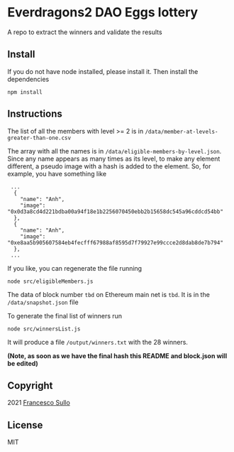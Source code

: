# Everdragons2 DAO Eggs lottery
A repo to extract the winners and validate the results

## Install

If you do not have node installed, please install it. Then install the dependencies

```
npm install
```

## Instructions

The list of all the members with level >= 2 is in `/data/member-at-levels-greater-than-one.csv`

The array with all the names is in `/data/eligible-members-by-level.json`. Since any name appears as many times as its level, to make any element different, a pseudo image with a hash is added to the element. So, for example, you have something like
``` 
 ...
  {
    "name": "Anh",
    "image": "0x0d3a8cd4d221bdba00a94f18e1b2256070450ebb2b15658dc545a96cddcd54bb"
  },
  {
    "name": "Anh",
    "image": "0xe8aa5b905607584eb4fecfff67988af8595d7f79927e99ccce2d8dab8de7b794"
  },
 ...
```

If you like, you can regenerate the file running 
```
node src/eligibleMembers.js
```

The data of block number `tbd` on Ethereum main net is `tbd`. It is in the `/data/snapshot.json` file

To generate the final list of winners run
```
node src/winnersList.js
```
It will produce a file `/output/winners.txt` with the 28 winners.

**(Note, as soon as we have the final hash this README and block.json will be edited)**

## Copyright

2021 [Francesco Sullo](https://francesco.sullo.co)

## License
MIT
